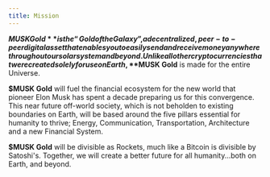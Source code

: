 ```yaml
---
title: Mission
---
```

**$MUSK Gold** is the “Gold of the Galaxy”, a decentralized, peer-to-peer digital asset that enables you to easily send and receive money anywhere throughout our solar system and beyond. Unlike all other cryptocurrencies that were created solely for use on Earth, **$MUSK Gold** is made for the entire Universe.

**$MUSK Gold** will fuel the financial ecosystem for the new world that pioneer Elon Musk has spent a decade preparing us for this convergence. This near future off-world society, which is not beholden to existing boundaries on Earth, will be based around the five pillars essential for humanity to thrive; Energy, Communication, Transportation, Architecture and a new Financial System.

**$MUSK Gold** will be divisible as Rockets, much like a Bitcoin is divisible by Satoshi's. Together, we will create a better future for all humanity...both on Earth, and beyond.